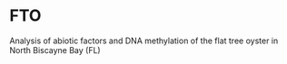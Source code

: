 # FTO
Analysis of abiotic factors and DNA methylation of the flat tree oyster in North Biscayne Bay (FL)
